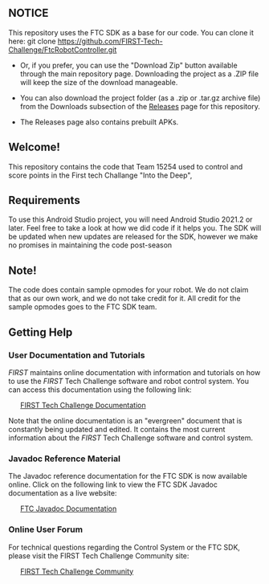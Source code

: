 ## NOTICE

This repository uses the FTC SDK as a base for our code. You can clone it here: git clone https://github.com/FIRST-Tech-Challenge/FtcRobotController.git
* Or, if you prefer, you can use the "Download Zip" button available through the main repository page.  Downloading the project as a .ZIP file will keep the size of the download manageable.

* You can also download the project folder (as a .zip or .tar.gz archive file) from the Downloads subsection of the [Releases](https://github.com/FIRST-Tech-Challenge/FtcRobotController/releases) page for this repository.

* The Releases page also contains prebuilt APKs.

## Welcome!
This repository contains the code that Team 15254 used to control and score points in the First tech Challange "Into the Deep",

## Requirements
To use this Android Studio project, you will need Android Studio 2021.2 or later. Feel free to take a look at how we did code if it helps you. The SDK will be updated when new updates are released for the SDK, however we make no promises in maintaining the code post-season

## Note!
The code does contain sample opmodes for your robot. We do not claim that as our own work, and we do not take credit for it. All credit for the sample opmodes goes to the FTC SDK team.


## Getting Help
### User Documentation and Tutorials
*FIRST* maintains online documentation with information and tutorials on how to use the *FIRST* Tech Challenge software and robot control system.  You can access this documentation using the following link:

&nbsp;&nbsp;&nbsp;&nbsp;&nbsp;&nbsp;[FIRST Tech Challenge Documentation](https://ftc-docs.firstinspires.org/index.html)

Note that the online documentation is an "evergreen" document that is constantly being updated and edited.  It contains the most current information about the *FIRST* Tech Challenge software and control system.

### Javadoc Reference Material
The Javadoc reference documentation for the FTC SDK is now available online.  Click on the following link to view the FTC SDK Javadoc documentation as a live website:

&nbsp;&nbsp;&nbsp;&nbsp;&nbsp;&nbsp;[FTC Javadoc Documentation](https://javadoc.io/doc/org.firstinspires.ftc)

### Online User Forum
For technical questions regarding the Control System or the FTC SDK, please visit the FIRST Tech Challenge Community site:

&nbsp;&nbsp;&nbsp;&nbsp;&nbsp;&nbsp;[FIRST Tech Challenge Community](https://ftc-community.firstinspires.org/)







